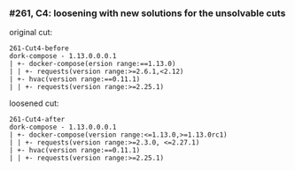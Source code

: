 ### #261, C4: loosening with new solutions for the unsolvable cuts
original cut:

```
261-Cut4-before
dork-compose - 1.13.0.0.0.1
| +- docker-compose(ersion range:==1.13.0)
| | +- requests(version range:>=2.6.1,<2.12)
| +- hvac(version range:==0.11.1)
| | +- requests(version range:>=2.25.1)
```




loosened cut:
```
261-Cut4-after
dork-compose - 1.13.0.0.0.1
| +- docker-compose(version range:<=1.13.0,>=1.13.0rc1) 
| | +- requests(version range:>=2.3.0, <=2.27.1) 
| +- hvac(version range:==0.11.1)
| | +- requests(version range:>=2.25.1)
```




